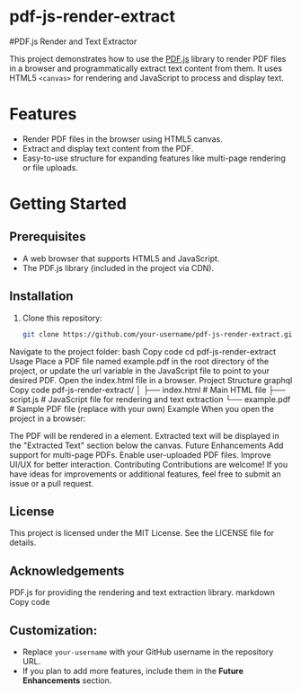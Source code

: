 # pdf-js-render-extract
#PDF.js Render and Text Extractor

This project demonstrates how to use the [PDF.js](https://mozilla.github.io/pdf.js/) library to render PDF files in a browser and programmatically extract text content from them. It uses HTML5 `<canvas>` for rendering and JavaScript to process and display text.

# Features

- Render PDF files in the browser using HTML5 canvas.
- Extract and display text content from the PDF.
- Easy-to-use structure for expanding features like multi-page rendering or file uploads.

# Getting Started

## Prerequisites

- A web browser that supports HTML5 and JavaScript.
- The PDF.js library (included in the project via CDN).

## Installation

1. Clone this repository:
   ```bash
   git clone https://github.com/your-username/pdf-js-render-extract.git
Navigate to the project folder:
bash
Copy code
cd pdf-js-render-extract
Usage
Place a PDF file named example.pdf in the root directory of the project, or update the url variable in the JavaScript file to point to your desired PDF.
Open the index.html file in a browser.
Project Structure
graphql
Copy code
pdf-js-render-extract/
│
├── index.html     # Main HTML file
├── script.js      # JavaScript file for rendering and text extraction
└── example.pdf    # Sample PDF file (replace with your own)
Example
When you open the project in a browser:

The PDF will be rendered in a <canvas> element.
Extracted text will be displayed in the "Extracted Text" section below the canvas.
Future Enhancements
Add support for multi-page PDFs.
Enable user-uploaded PDF files.
Improve UI/UX for better interaction.
Contributing
Contributions are welcome! If you have ideas for improvements or additional features, feel free to submit an issue or a pull request.

## License
This project is licensed under the MIT License. See the LICENSE file for details.

## Acknowledgements
PDF.js for providing the rendering and text extraction library.
markdown
Copy code

## Customization:
- Replace `your-username` with your GitHub username in the repository URL.
- If you plan to add more features, include them in the **Future Enhancements** section. 
